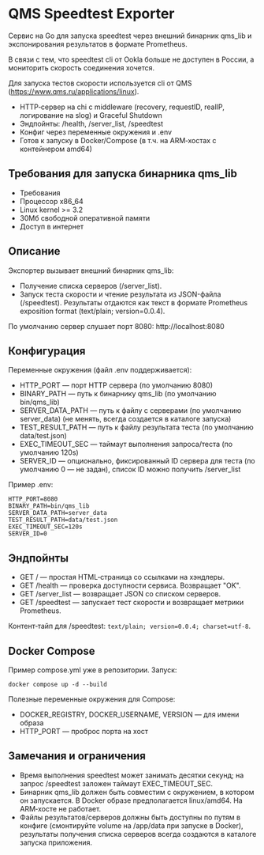 # QMS Speedtest Exporter

Сервис на Go для запуска speedtest через внешний бинарник qms_lib и экспонирования результатов в формате Prometheus.

В связи с тем, что speedtest cli от Ookla больше не доступен в России, а мониторить скорость соединения хочется.

Для запуска тестов скорости используется cli от QMS (https://www.qms.ru/applications/linux).

- HTTP‑сервер на chi с middleware (recovery, requestID, realIP, логирование на slog) и Graceful Shutdown
- Эндпойнты: /health, /server_list, /speedtest
- Конфиг через переменные окружения и .env
- Готов к запуску в Docker/Compose (в т.ч. на ARM‑хостах с контейнером amd64)

## Требования для запуска бинарника qms_lib
- Требования
- Процессор x86_64
- Linux kernel >= 3.2
- 30Мб свободной оперативной памяти
- Доступ в интернет

## Описание
Экспортер вызывает внешний бинарник qms_lib:
- Получение списка серверов (/server_list).
- Запуск теста скорости и чтение результата из JSON-файла (/speedtest).
Результаты отдаются как текст в формате Prometheus exposition format (text/plain; version=0.0.4).

По умолчанию сервер слушает порт 8080: http://localhost:8080

## Конфигурация
Переменные окружения (файл .env поддерживается):
- HTTP_PORT — порт HTTP сервера (по умолчанию 8080)
- BINARY_PATH — путь к бинарнику qms_lib (по умолчанию bin/qms_lib)
- SERVER_DATA_PATH — путь к файлу с серверами (по умолчанию server_data) (не менять, всегда создается в каталоге запуска)
- TEST_RESULT_PATH — путь к файлу результата теста (по умолчанию data/test.json)
- EXEC_TIMEOUT_SEC — таймаут выполнения запроса/теста (по умолчанию 120s)
- SERVER_ID — опционально, фиксированный ID сервера для теста (по умолчанию 0 — не задан), список ID можно получить /server_list

Пример .env:
```
HTTP_PORT=8080
BINARY_PATH=bin/qms_lib
SERVER_DATA_PATH=server_data
TEST_RESULT_PATH=data/test.json
EXEC_TIMEOUT_SEC=120s
SERVER_ID=0
```

## Эндпойнты
- GET / — простая HTML‑страница со ссылками на хэндлеры.
- GET /health — проверка доступности сервиса. Возвращает "OK".
- GET /server_list — возвращает JSON со списком серверов.
- GET /speedtest — запускает тест скорости и возвращает метрики Prometheus.

Контент‑тайп для /speedtest: `text/plain; version=0.0.4; charset=utf-8`.


## Docker Compose
Пример compose.yml уже в репозитории. Запуск:
```
docker compose up -d --build
```
Полезные переменные окружения для Compose:
- DOCKER_REGISTRY, DOCKER_USERNAME, VERSION — для имени образа
- HTTP_PORT — проброс порта на хост

## Замечания и ограничения
- Время выполнения speedtest может занимать десятки секунд; на запрос /speedtest заложен таймаут EXEC_TIMEOUT_SEC.
- Бинарник qms_lib должен быть совместим с окружением, в котором он запускается. В Docker образе предполагается linux/amd64. На ARM‑хосте не работает.
- Файлы результатов/серверов должны быть доступны по путям в конфиге (смонтируйте volume на /app/data при запуске в Docker), результаты получения списка серверов всегда создаются в каталоге запуска приложения.

